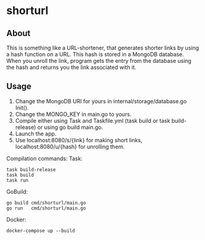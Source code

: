 # shorturl

## About

This is something like a URL-shortener, that generates shorter links by using a hash function on
a URL. This hash is stored in a MongoDB database.
When you unroll the link, program gets the entry from the database using the hash and returns
you the link associated with it.

## Usage

1. Change the MongoDB URI for yours in internal/storage/database.go Init().
2. Change the MONGO_KEY in main.go to yours.
3. Compile either using Task and Taskfile.yml (task build or task build-release) or using go build main.go.
4. Launch the app.
5. Use localhost:8080/s/{link} for making short links, localhost:8080/u/{hash} for unrolling them.

Compilation commands:
Task:

```shell
task build-release
task build
task run
```

GoBuild:

```shell
go build cmd/shorturl/main.go
go run   cmd/shorturl/main.go
```

Docker:

```shell
docker-compose up --build
```
